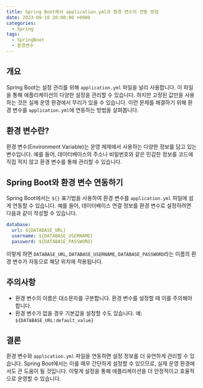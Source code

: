 ```yaml
---
title: Spring Boot에서 application.yml과 환경 변수의 연동 방법
date: 2023-09-10 20:00:00 +0900
categories:
  - Spring
tags:
  - SpringBoot
  - 환경변수
---
```

## 개요

Spring Boot는 설정 관리를 위해 `application.yml` 파일을 널리 사용합니다. 이 파일을 통해 애플리케이션의 다양한 설정을 관리할 수 있습니다. 하지만 고정된 값만을 사용하는 것은 실제 운영 환경에서 무리가 있을 수 있습니다. 이런 문제를 해결하기 위해 환경 변수를 `application.yml`에 연동하는 방법을 살펴봅니다.

## 환경 변수란?

환경 변수(Environment Variable)는 운영 체제에서 사용하는 다양한 정보를 담고 있는 변수입니다. 예를 들어, 데이터베이스의 주소나 비밀번호와 같은 민감한 정보를 코드에 직접 적지 않고 환경 변수를 통해 관리할 수 있습니다.

## Spring Boot와 환경 변수 연동하기

Spring Boot에서는 `${}` 표기법을 사용하여 환경 변수를 `application.yml` 파일에 쉽게 연동할 수 있습니다. 예를 들어, 데이터베이스 연결 정보를 환경 변수로 설정하려면 다음과 같이 작성할 수 있습니다.

```yml
database:
  url: ${DATABASE_URL}
  username: ${DATABASE_USERNAME}
  password: ${DATABASE_PASSWORD}
```

이렇게 하면 `DATABASE_URL`, `DATABASE_USERNAME`, `DATABASE_PASSWORD`라는 이름의 환경 변수가 자동으로 해당 위치에 적용됩니다.

## 주의사항

- 환경 변수의 이름은 대소문자를 구분합니다. 환경 변수를 설정할 때 이를 주의해야 합니다.
- 환경 변수가 없을 경우 기본값을 설정할 수도 있습니다. 예: `${DATABASE_URL:default_value}`

## 결론

환경 변수와 `application.yml` 파일을 연동하면 설정 정보를 더 유연하게 관리할 수 있습니다. Spring Boot에서는 이를 매우 간단하게 설정할 수 있으므로, 실제 운영 환경에서도 큰 도움이 될 것입니다. 이렇게 설정을 통해 애플리케이션을 더 안정적이고 효율적으로 운영할 수 있습니다.